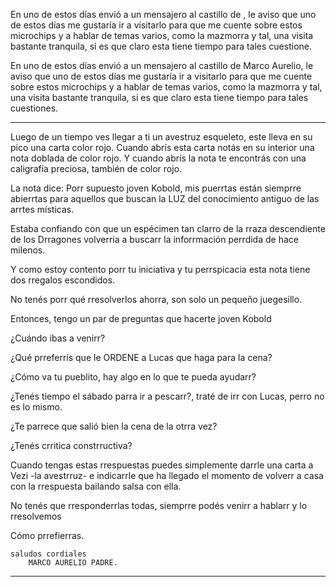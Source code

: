 En uno de estos días envió a un mensajero al castillo de , le aviso que uno de estos días me gustaría ir a visitarlo para que me cuente sobre estos microchips y a hablar de temas varios, como la mazmorra y tal, una visita bastante tranquila, si es que claro esta tiene tiempo para tales cuestione.

En uno de estos días envió a un mensajero al castillo de Marco Aurelio, le aviso que uno de estos días me gustaría ir a visitarlo para que me cuente sobre estos microchips y a hablar de temas varios, como la mazmorra y tal, una visita bastante tranquila, si es que claro esta tiene tiempo para tales cuestiones.

---

Luego de un tiempo ves llegar a ti un avestruz esqueleto, este lleva en su pico una carta color rojo. Cuando abrís esta carta notás en su interior una nota doblada de color rojo. Y cuando abrís la nota te encontrás con una caligrafía preciosa, también de color rojo.

La nota dice:
Porr supuesto joven Kobold, mis puerrtas están siemprre abierrtas para aquellos que buscan la LUZ del conocimiento antiguo de las arrtes místicas.

Estaba confiando con que un espécimen tan clarro de la rraza descendiente de los Drragones volverría a buscarr la inforrmación perrdida de hace milenos.

Y como estoy contento porr tu iniciativa y tu perrspicacia esta nota tiene dos rregalos escondidos.

No tenés porr qué rresolverlos ahorra, son solo un pequeño juegesillo.

Entonces, tengo un par de preguntas que hacerte joven Kobold

¿Cuándo ibas a venirr?

¿Qué prreferrís que le ORDENE a Lucas que haga para la cena?

¿Cómo va tu pueblito, hay algo en lo que te pueda ayudarr?

¿Tenés tiempo el sábado parra ir a pescarr?, traté de irr con Lucas, perro no es lo mismo.

¿Te parrece que salió bien la cena de la otrra vez?

¿Tenés crritica constrructiva?

Cuando tengas estas rrespuestas puedes simplemente darrle una carta a Vezi -la avestrruz- e indicarrle que ha llegado el momento de volverr a casa con la rrespuesta bailando salsa con ella.

No tenés que rresponderrlas todas, siemprre podés venirr a hablarr y lo rresolvemos

Cómo prrefierras.

	saludos cordiales
		MARCO AURELIO PADRE.

---







